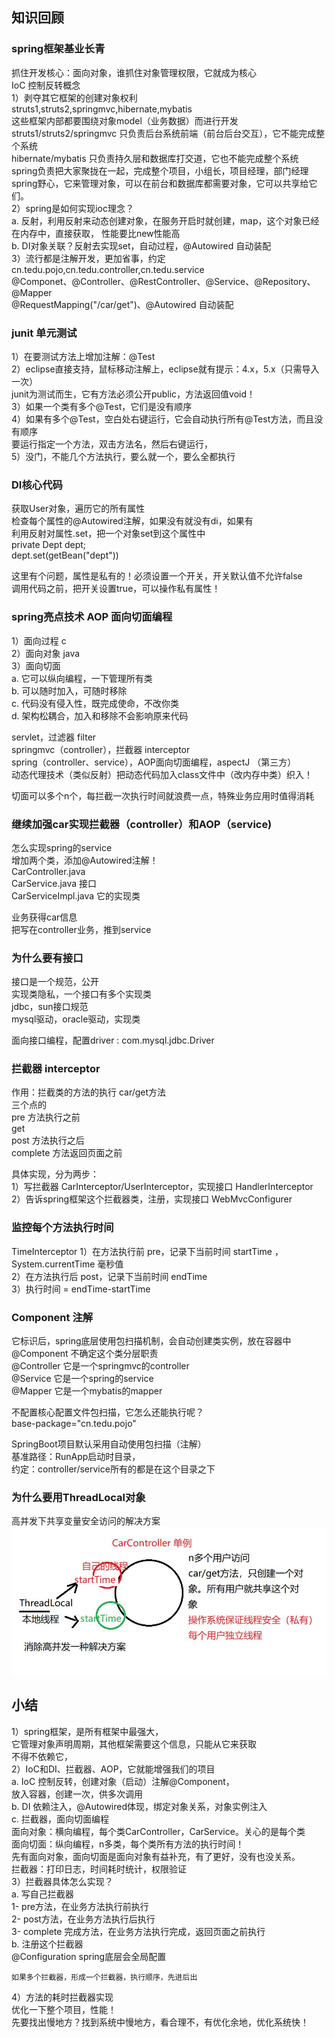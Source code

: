 ## 知识回顾
### spring框架基业长青
抓住开发核心：面向对象，谁抓住对象管理权限，它就成为核心  
IoC 控制反转概念  
1）剥夺其它框架的创建对象权利  
struts1,struts2,springmvc,hibernate,mybatis  
这些框架内部都要围绕对象model（业务数据）而进行开发  
struts1/struts2/springmvc 只负责后台系统前端（前台后台交互），它不能完成整个系统  
hibernate/mybatis 只负责持久层和数据库打交道，它也不能完成整个系统  
spring负责把大家聚拢在一起，完成整个项目，小组长，项目经理，部门经理  
spring野心，它来管理对象，可以在前台和数据库都需要对象，它可以共享给它们。  
2）spring是如何实现ioc理念？  
a. 反射，利用反射来动态创建对象，在服务开启时就创建，map，这个对象已经在内存中，直接获取，
性能要比new性能高  
b. DI对象关联？反射去实现set，自动过程，@Autowired 自动装配  
3）流行都是注解开发，更加省事，约定 cn.tedu.pojo,cn.tedu.controller,cn.tedu.service  
@Componet、@Controller、@RestController、@Service、@Repository、@Mapper  
@RequestMapping("/car/get")、@Autowired 自动装配  

### junit 单元测试
1）在要测试方法上增加注解：@Test  
2）eclipse直接支持，鼠标移动注解上，eclipse就有提示：4.x，5.x（只需导入一次）  
junit为测试而生，它有方法必须公开public，方法返回值void！  
3）如果一个类有多个@Test，它们是没有顺序  
4）如果有多个@Test，空白处右键运行，它会自动执行所有@Test方法，而且没有顺序  
要运行指定一个方法，双击方法名，然后右键运行，  
5）没门，不能几个方法执行，要么就一个，要么全都执行  

### DI核心代码
获取User对象，遍历它的所有属性  
检查每个属性的@Autowired注解，如果没有就没有di，如果有  
利用反射对属性.set，把一个对象set到这个属性中  
private Dept dept;  
dept.set(getBean("dept"))  

这里有个问题，属性是私有的！必须设置一个开关，开关默认值不允许false  
调用代码之前，把开关设置true，可以操作私有属性！  

### spring亮点技术 AOP 面向切面编程
1）面向过程 c  
2）面向对象 java  
3）面向切面  
	a. 它可以纵向编程，一下管理所有类  
	b. 可以随时加入，可随时移除  
	c. 代码没有侵入性，既完成使命，不改你类  
	d. 架构松耦合，加入和移除不会影响原来代码  

servlet，过滤器 filter  
springmvc（controller），拦截器 interceptor  
spring（controller、service），AOP面向切面编程，aspectJ （第三方）  
动态代理技术（类似反射）把动态代码加入class文件中（改内存中类）织入！  	

切面可以多个n个，每拦截一次执行时间就浪费一点，特殊业务应用时值得消耗  

### 继续加强car实现拦截器（controller）和AOP（service)
怎么实现spring的service  
增加两个类，添加@Autowired注解！  
CarController.java  
CarService.java			接口  
CarServiceImpl.java		它的实现类  

业务获得car信息  
把写在controller业务，推到service  

### 为什么要有接口
接口是一个规范，公开  
实现类隐私，一个接口有多个实现类  
jdbc，sun接口规范  
mysql驱动，oracle驱动，实现类  

面向接口编程，配置driver : com.mysql.jdbc.Driver  

### 拦截器 interceptor
作用：拦截类的方法的执行	car/get方法  
三个点的  
pre		方法执行之前  
	get  
post		方法执行之后  
complete	方法返回页面之前  

具体实现，分为两步：  
1）写拦截器 CarInterceptor/UserInterceptor，实现接口 HandlerInterceptor  
2）告诉spring框架这个拦截器类，注册，实现接口 WebMvcConfigurer  

### 监控每个方法执行时间
TimeInterceptor
1）在方法执行前 pre，记录下当前时间 startTime ，System.currentTime 毫秒值  
2）在方法执行后 post，记录下当前时间 endTime   
3）执行时间 = endTime-startTime    

### Component 注解
它标识后，spring底层使用包扫描机制，会自动创建类实例，放在容器中  
@Component 	不确定这个类分层职责  
@Controller	它是一个springmvc的controller  
@Service		它是一个spring的service  
@Mapper		它是一个mybatis的mapper  

不配置核心配置文件包扫描，它怎么还能执行呢？  
base-package="cn.tedu.pojo"  

SpringBoot项目默认采用自动使用包扫描（注解）  
基准路径：RunApp启动时目录，  
约定：controller/service所有的都是在这个目录之下  

### 为什么要用ThreadLocal对象
高并发下共享变量安全访问的解决方案
![](README_files/1.jpg)

## 小结
1）spring框架，是所有框架中最强大，  
它管理对象声明周期，其他框架需要这个信息，只能从它来获取  
不得不依赖它，  
2）IoC和DI、拦截器、AOP，它就能增强我们的项目  
a. IoC 控制反转，创建对象（启动）注解@Component，  
放入容器，创建一次，供多次调用  
b. DI 依赖注入，@Autowired体现，绑定对象关系，对象实例注入  
c. 拦截器，面向切面编程  
	面向对象：横向编程，每个类CarController，CarService。关心的是每个类  
	面向切面：纵向编程，n多类，每个类所有方法的执行时间！  
	先有面向对象，面向切面是面向对象有益补充，有了更好，没有也没关系。  
	拦截器：打印日志，时间耗时统计，权限验证  
3）拦截器具体怎么实现？  
	a. 写自己拦截器  
		1- pre方法，在业务方法执行前执行  
		2- post方法，在业务方法执行后执行  
		3- complete 完成方法，在业务方法执行完成，返回页面之前执行  
	b. 注册这个拦截器  
		@Configuration spring底层会全局配置  

	如果多个拦截器，形成一个拦截器，执行顺序，先进后出   
4）方法的耗时拦截器实现  
	优化一下整个项目，性能！  
	先要找出慢地方？找到系统中慢地方，看合理不，有优化余地，优化系统快！  

	


	
	

